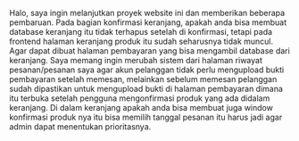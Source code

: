 Halo, saya ingin melanjutkan proyek website ini dan memberikan beberapa pembaruan. Pada bagian konfirmasi keranjang, apakah anda bisa membuat database keranjang itu tidak terhapus setelah di konfirmasi, tetapi pada frontend halaman keranjang produk itu sudah seharusnya tidak muncul. Agar dapat dibuat halaman pembayaran yang bisa mengambil database dari keranjang. Saya memang ingin merubah sistem dari halaman riwayat pesanan/pesanan saya agar akun pelanggan tidak perlu mengupload bukti pembayaran setelah memesan, melainkan sebelum memesan pelanggan sudah dipastikan untuk mengupload bukti di halaman pembayaran dimana itu terbuka setelah pengguna mengonfirmasi produk yang ada didalam keranjang. Di dalam keranjang apakah anda bisa membuat juga window konfirmasi produk nya itu bisa memilih tanggal pesanan itu harus jadi agar admin dapat menentukan prioritasnya.